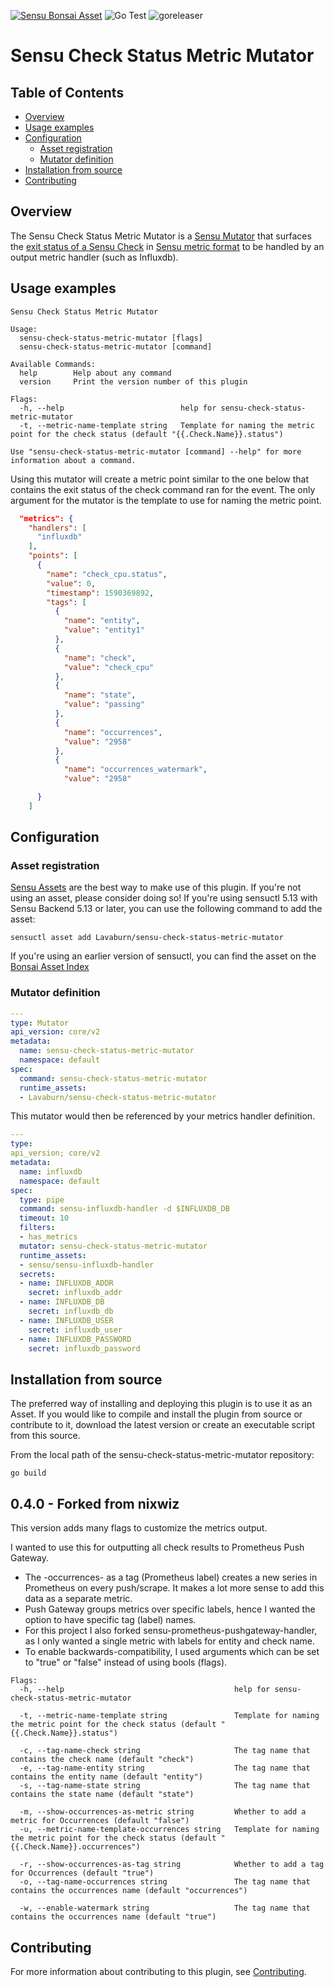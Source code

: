 [![Sensu Bonsai Asset](https://img.shields.io/badge/Bonsai-Download%20Me-brightgreen.svg?colorB=89C967&logo=sensu)](https://bonsai.sensu.io/assets/Lavaburn/sensu-check-status-metric-mutator)
![Go Test](https://github.com/Lavaburn/sensu-check-status-metric-mutator/workflows/Go%20Test/badge.svg)
![goreleaser](https://github.com/Lavaburn/sensu-check-status-metric-mutator/workflows/goreleaser/badge.svg)

# Sensu Check Status Metric Mutator

## Table of Contents
- [Overview](#overview)
- [Usage examples](#usage-examples)
- [Configuration](#configuration)
  - [Asset registration](#asset-registration)
  - [Mutator definition](#mutator-definition)
- [Installation from source](#installation-from-source)
- [Contributing](#contributing)

## Overview

The Sensu Check Status Metric Mutator is a [Sensu Mutator][2] that surfaces the
[exit status of a Sensu Check][6] in [Sensu metric format][7] to be handled
by an output metric handler (such as Influxdb).

## Usage examples

```
Sensu Check Status Metric Mutator

Usage:
  sensu-check-status-metric-mutator [flags]
  sensu-check-status-metric-mutator [command]

Available Commands:
  help        Help about any command
  version     Print the version number of this plugin

Flags:
  -h, --help                          help for sensu-check-status-metric-mutator
  -t, --metric-name-template string   Template for naming the metric point for the check status (default "{{.Check.Name}}.status")

Use "sensu-check-status-metric-mutator [command] --help" for more information about a command.
```

Using this mutator will create a metric point similar to the one below that contains the 
exit status of the check command ran for the event.  The only argument for the mutator is
the template to use for naming the metric point.

```json
  "metrics": {
    "handlers": [
      "influxdb"
    ],
    "points": [
      {
        "name": "check_cpu.status",
        "value": 0,
        "timestamp": 1590369892,
        "tags": [
          {
            "name": "entity",
            "value": "entity1"
          },
          {
            "name": "check",
            "value": "check_cpu"
          },
          {
            "name": "state",
            "value": "passing"
          },
          {
            "name": "occurrences",
            "value": "2958"
          },
          {
            "name": "occurrences_watermark",
            "value": "2958"

      }
    ]
```

## Configuration

### Asset registration

[Sensu Assets][5] are the best way to make use of this plugin. If you're not using an asset, please
consider doing so! If you're using sensuctl 5.13 with Sensu Backend 5.13 or later, you can use the
following command to add the asset:

```
sensuctl asset add Lavaburn/sensu-check-status-metric-mutator
```

If you're using an earlier version of sensuctl, you can find the asset on the [Bonsai Asset Index][3]

### Mutator definition

```yml
---
type: Mutator
api_version: core/v2
metadata:
  name: sensu-check-status-metric-mutator
  namespace: default
spec:
  command: sensu-check-status-metric-mutator
  runtime_assets:
  - Lavaburn/sensu-check-status-metric-mutator
```

This mutator would then be referenced by your metrics handler definition.

```yml
---
type:
api_version; core/v2
metadata:
  name: influxdb
  namespace: default
spec:
  type: pipe
  command: sensu-influxdb-handler -d $INFLUXDB_DB
  timeout: 10
  filters:
  - has_metrics
  mutator: sensu-check-status-metric-mutator
  runtime_assets:
  - sensu/sensu-influxdb-handler
  secrets:
  - name: INFLUXDB_ADDR
    secret: influxdb_addr
  - name: INFLUXDB_DB
    secret: influxdb_db
  - name: INFLUXDB_USER
    secret: influxdb_user
  - name: INFLUXDB_PASSWORD
    secret: influxdb_password
```

## Installation from source

The preferred way of installing and deploying this plugin is to use it as an Asset. If you would
like to compile and install the plugin from source or contribute to it, download the latest version
or create an executable script from this source.

From the local path of the sensu-check-status-metric-mutator repository:

```
go build
```

## 0.4.0 - Forked from nixwiz

This version adds many flags to customize the metrics output.

I wanted to use this for outputting all check results to Prometheus Push Gateway.

* The -occurrences- as a tag (Prometheus label) creates a new series in Prometheus on every push/scrape. It makes a lot more sense to add this data as a separate metric.
* Push Gateway groups metrics over specific labels, hence I wanted the option to have specific tag (label) names.
* For this project I also forked sensu-prometheus-pushgateway-handler, as I only wanted a single metric with labels for entity and check name.
* To enable backwards-compatibility, I used arguments which can be set to "true" or "false" instead of using bools (flags).

```
Flags:
  -h, --help                                      help for sensu-check-status-metric-mutator

  -t, --metric-name-template string               Template for naming the metric point for the check status (default "{{.Check.Name}}.status")

  -c, --tag-name-check string                     The tag name that contains the check name (default "check")
  -e, --tag-name-entity string                    The tag name that contains the entity name (default "entity")
  -s, --tag-name-state string                     The tag name that contains the state name (default "state")

  -m, --show-occurrences-as-metric string         Whether to add a metric for Occurrences (default "false")
  -u, --metric-name-template-occurrences string   Template for naming the metric point for the check status (default "{{.Check.Name}}.occurrences")

  -r, --show-occurrences-as-tag string            Whether to add a tag for Occurrences (default "true")
  -o, --tag-name-occurrences string               The tag name that contains the occurrences name (default "occurrences")

  -w, --enable-watermark string                   The tag name that contains the occurrences name (default "true")
```

## Contributing

For more information about contributing to this plugin, see [Contributing][1].

[1]: https://github.com/sensu/sensu-go/blob/master/CONTRIBUTING.md
[2]: https://docs.sensu.io/sensu-go/latest/reference/mutators/
[3]: https://bonsai.sensu.io/assets/Lavaburn/sensu-check-status-metric-mutator
[9]: https://github.com/sensu-community/sensu-plugin-tool
[5]: https://docs.sensu.io/sensu-go/latest/reference/assets/
[6]: https://docs.sensu.io/sensu-go/latest/reference/checks/#check-result-specification
[7]: https://docs.sensu.io/sensu-go/latest/reference/events/#metrics
